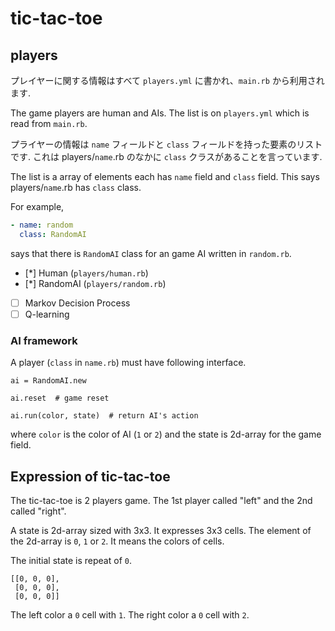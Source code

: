 # tic-tac-toe

## players

プレイヤーに関する情報はすべて `players.yml` に書かれ、`main.rb` から利用されます.

The game players are human and AIs.
The list is on `players.yml` which is read from `main.rb`.

プライヤーの情報は `name` フィールドと `class` フィールドを持った要素のリストです. これは players/`name`.rb のなかに `class` クラスがあることを言っています.

The list is a array of elements each has `name` field and `class` field.
This says players/`name`.rb has `class` class.

For example,

```yaml
- name: random
  class: RandomAI
```

says that there is  `RandomAI` class for an game AI written in `random.rb`.

- [*] Human (`players/human.rb`)
- [*] RandomAI (`players/random.rb`)
- [ ] Markov Decision Process
- [ ] Q-learning

### AI framework

A player (`class` in `name.rb`) must have following interface.

```
ai = RandomAI.new

ai.reset  # game reset

ai.run(color, state)  # return AI's action
```

where
`color` is the color of AI (`1` or `2`)
and the state is 2d-array for the game field.

## Expression of tic-tac-toe

The tic-tac-toe is 2 players game.
The 1st player called "left"
and the 2nd called "right".

A state is 2d-array sized with 3x3.
It expresses 3x3 cells.
The element of the 2d-array is `0`, `1` or `2`.
It means the colors of cells.

The initial state is repeat of `0`.

```
[[0, 0, 0],
 [0, 0, 0],
 [0, 0, 0]]
```

The left color a `0` cell with `1`.
The right color a `0` cell with `2`.



